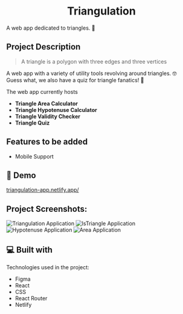 <h1 align="center">Triangulation</h1>

<p>A web app dedicated to triangles. 📐</p>

## Project Description
>A triangle is a polygon with three edges and three vertices

A web app with a variety of utility tools revolving around triangles. 🤓 <br />
Guess what, we also have a quiz for triangle fanatics! 🎉

The web app currently hosts <br />
* <strong>Triangle Area Calculator</strong>
* <strong>Triangle Hypotenuse Calculator</strong>
* <strong>Triangle Validity Checker</strong>
* <strong>Triangle Quiz</strong>

## Features to be added
* Mobile Support

<h2>🚀 Demo</h2>

[triangulation-app.netlify.app/](triangulation-app.netlify.app/)

<h2>Project Screenshots:</h2>

![Triangulation Application](https://gcdn.pbrd.co/images/qxI3XkXhkQIq.png?o=1)
![IsTriangle Application](https://gcdn.pbrd.co/images/zeaY5NgmffvF.png?o=1)
![Hypotenuse Application](https://gcdn.pbrd.co/images/8m3QcDfDKLNy.png?o=1)
![Area Application](https://gcdn.pbrd.co/images/ivltuHI47e6I.png?o=1)
  
  
<h2>💻 Built with</h2>

Technologies used in the project:

*   Figma
*   React
*   CSS
*   React Router
*   Netlify
